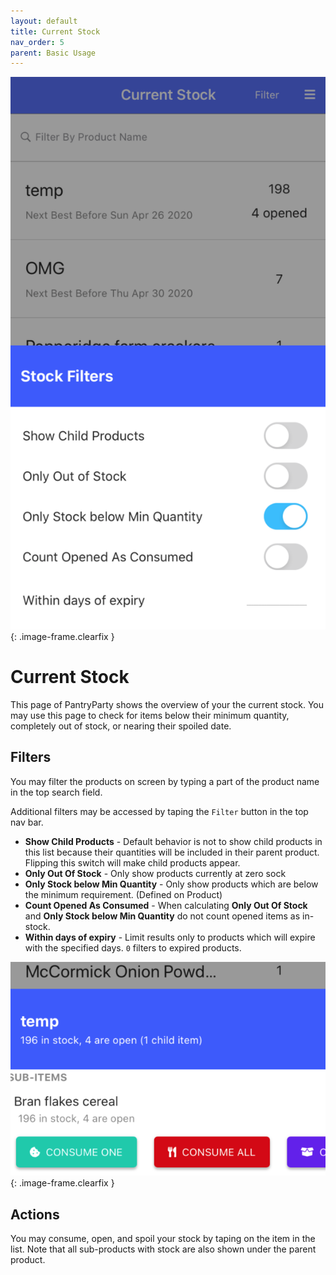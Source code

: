 ```yaml
---
layout: default
title: Current Stock
nav_order: 5
parent: Basic Usage
---
```


![Current Stock](./assets/current_stock_filters.png)
{: .image-frame.clearfix }

# Current Stock
This page of PantryParty shows the overview of your the current stock. You may use this page to check for items below
their minimum quantity, completely out of stock, or nearing their spoiled date.


## Filters
You may filter the products on screen by typing a part of the product name in the top search field.

Additional filters may be accessed by taping the `Filter` button in the top nav bar.


* **Show Child Products** - Default behavior is not to show  child products in this list because their quantities will be included
  in their parent product. Flipping this switch will make child products appear.
* **Only Out Of Stock** - Only show products currently at zero sock
* **Only Stock below Min Quantity** - Only show products which are below the minimum requirement. (Defined on Product)
* **Count Opened As Consumed** - When calculating **Only Out Of Stock**  and **Only Stock below Min Quantity** do not count opened items as in-stock.
* **Within days of expiry** - Limit results only to products which will expire with the specified days. `0` filters to expired products.

![Consume Stock](./assets/consume_stock.png)
{: .image-frame.clearfix }

## Actions
You may consume, open, and spoil your stock by taping on the item in the list. Note that all sub-products with stock
are also shown under the parent product.
